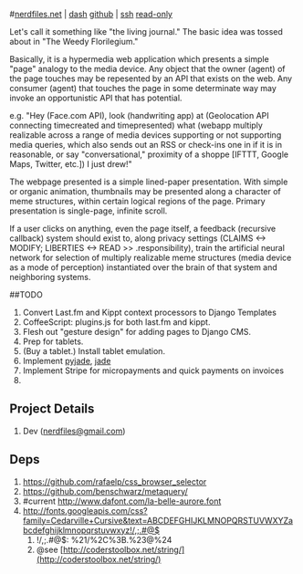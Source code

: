 #[nerdfiles.net](http://nerdfiles.net) | [dash](http://nerdfiles.net/dashboard/) [github](http://github.com/nerdfiles/nerdfiles_net_dev) | [ssh](pip://git+git@github.com:nerdfiles/nerdfiles_net_dev.git#nerdfiles_net_dev) [read-only](git://github.com/nerdfiles/nerdfiles_net_dev.git)

Let's call it something like "the living journal." The basic idea was tossed about in "The Weedy Florilegium." 

Basically, it is a hypermedia web application which presents a simple "page" analogy to the media device. Any object that the owner (agent) of the page touches may be repesented by an API that exists on the web. Any consumer (agent) that touches the page in some determinate way may invoke an opportunistic API that has potential.

  e.g.  "Hey (Face.com API), 
        look (handwriting app) 
        at (Geolocation API connecting timecreated and timepresented) 
        what (webapp multiply realizable across a range of media devices supporting or not supporting media queries, which also sends out an RSS or check-ins one in if it is in reasonable, or say "conversational," proximity of a shoppe [IFTTT, Google Maps, Twitter, etc.]) 
        I just drew!"

The webpage presented is a simple lined-paper presentation. With simple or organic animation, thumbnails may be presented along a character of meme structures, within certain logical regions of the page. Primary presentation is single-page, infinite scroll. 

If a user clicks on anything, even the page itself, a feedback (recursive callback) system should exist to, along privacy settings (CLAIMS <-> MODIFY; LIBERTIES <-> READ >> .responsibility), train the artificial neural network for selection of multiply realizable meme structures (media device as a mode of perception) instantiated over the brain of that system and neighboring systems.

##TODO

1. Convert Last.fm and Kippt context processors to Django Templates
2. CoffeeScript: plugins.js for both last.fm and kippt.
3. Flesh out "gesture design" for adding pages to Django CMS.
4. Prep for tablets.
5. (Buy a tablet.) Install tablet emulation.
6. Implement [pyjade](https://github.com/SyrusAkbary/pyjade), [jade](https://github.com/visionmedia/jade/blob/master/Readme.md)
7. Implement Stripe for micropayments and quick payments on invoices
8. 

## Project Details

1. Dev (nerdfiles@gmail.com)

## Deps

1. https://github.com/rafaelp/css_browser_selector
2. https://github.com/benschwarz/metaquery/
3. \#current http://www.dafont.com/la-belle-aurore.font
4. http://fonts.googleapis.com/css?family=Cedarville+Cursive&text=ABCDEFGHIJKLMNOPQRSTUVWXYZabcdefghijklmnopqrstuvwxyz!/,;.#@$
	1. !/,;.#@$: %21/%2C%3B.%23@%24
	2. @see [http://coderstoolbox.net/string/](http://coderstoolbox.net/string/)

